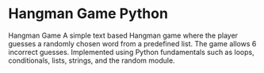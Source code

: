# Hangman Game Python
Hangman Game  A simple text based Hangman game where the player guesses a randomly chosen word from a predefined list. The game allows 6 incorrect guesses. Implemented using Python fundamentals such as loops, conditionals, lists, strings, and the random module.
